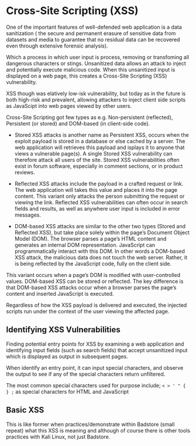 # Cross-Site Scripting (XSS)
<!-- Offensive-Security-OSCP-by-Offensive-Security_2020 page: 297 - 312 -->

One of the important features of well-defended web application is a data sanitization ( the secure and permanent erasure of sensitive data from datasets and media to guarantee that no residual data can be recovered even through extensive forensic analysis). 

Which a process in which user input is process, removing or transfoming all dangerous characters or stings. Unsanitized  data allows an attack to inject and potentially execute malicious code. When this unsanitized input is displayed on a web page, this creates a Cross-Site Scripting (XSS) vulnerability.

XSS though was elatively low-isk vulnerability, but today as in the future is both high-risk and prevalent, allowing attackers to inject client side scripts as JavaScipt into web pages viewed by other users.

Cross-Site Scripting got few types as e.g. Non-persistent (reflected), Persistent (or stored) and DOM-based (in client-side code).

- Stored XSS attacks is another name as Persistent XSS, occurs when the exploit payload is stored in a database or else cached by a server. The web application will retrieves this payload and isplays it to anyone that views a vulnerable page(s).  A single Stored XSS vulnerability can therefore attack all users of the site. Stored XSS vulnerabilities often exist in forum software, especially in comment sections, or in product reviews.

- Reflected XSS attacks include the payload in a crafted request or link. The web application will takes this value and places it into the page content. This variant only attacks the person submitting the request or viewing the link. Reflected XSS vulnerabilities can often occur in search fields and results, as well as anywhere user input is included in error messages.
  
- DOM-based XSS attacks are similar to the other two types (Stored and Reflected XSS), but take place solely within the page’s Document Object Model (DOM).  The browser
parses a page’s HTML content and generates an internal DOM representation. JavaScript can programmatically interact with this DOM. In other words a DOM-based XSS attack, the malicious data does not touch the web server. Rather, it is being reflected by the JavaScript code, fully on the client side.

This variant occurs when a page’s DOM is modified with user-controlled values. DOM-based XSS can be stored or reflected. The key difference is that DOM-based XSS attacks occur when a browser parses the page’s content and inserted JavaScript is executed.

Regardless of how the XSS payload is delivered and executed, the injected scripts run under the context of the user viewing the affected page.

## Identifying XSS Vulnerabilities

Finding potential entry points for XSS by examining a web application and identifying input fields (such as search fields) that accept unsanitized input which is displayed as output in
subsequent pages.

When identify an entry point, it can input special characters, and observe the output to see if any of the special characters return unfiltered.

The most common special characters used for purpose include; `< > ' " { } ;` as special characters for HTML and JavaScript

## Basic XSS

This is like former when practices/demonstrate within Badstore (small repeat) what this XSS is meaning and although of course there is other tools practices with Kali Linux, not just Badstore.

